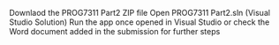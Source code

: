 
Downlaod the PROG7311 Part2 ZIP file
Open PROG7311 Part2.sln (Visual Studio Solution) 
Run the app once opened in Visual Studio
or check the Word document added in the submission for further steps 

